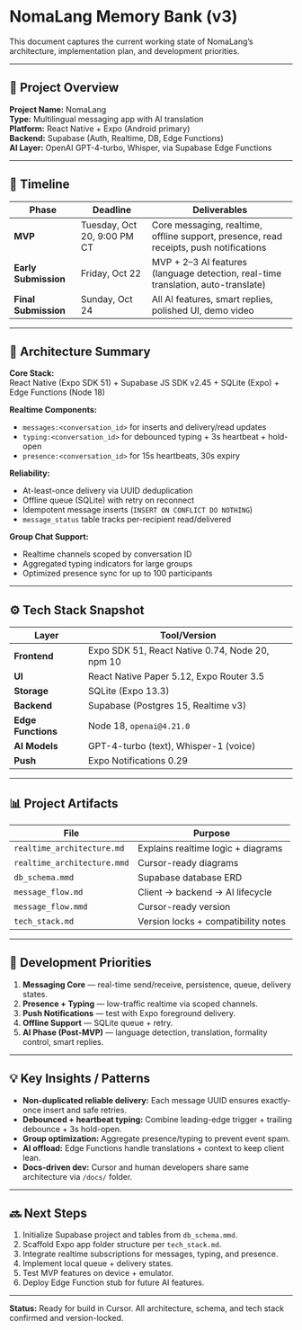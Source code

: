 # NomaLang Memory Bank (v3)

This document captures the current working state of NomaLang’s architecture, implementation plan, and development priorities.

---

## 🧭 Project Overview

**Project Name:** NomaLang  
**Type:** Multilingual messaging app with AI translation  
**Platform:** React Native + Expo (Android primary)  
**Backend:** Supabase (Auth, Realtime, DB, Edge Functions)  
**AI Layer:** OpenAI GPT-4-turbo, Whisper, via Supabase Edge Functions

---

## 📆 Timeline

| Phase | Deadline | Deliverables |
|--------|-----------|--------------|
| **MVP** | Tuesday, Oct 20, 9:00 PM CT | Core messaging, realtime, offline support, presence, read receipts, push notifications |
| **Early Submission** | Friday, Oct 22 | MVP + 2–3 AI features (language detection, real-time translation, auto-translate) |
| **Final Submission** | Sunday, Oct 24 | All AI features, smart replies, polished UI, demo video |

---

## 🧩 Architecture Summary

**Core Stack:**  
React Native (Expo SDK 51) + Supabase JS SDK v2.45 + SQLite (Expo) + Edge Functions (Node 18)

**Realtime Components:**
- `messages:<conversation_id>` for inserts and delivery/read updates  
- `typing:<conversation_id>` for debounced typing + 3s heartbeat + hold-open  
- `presence:<conversation_id>` for 15s heartbeats, 30s expiry

**Reliability:**
- At-least-once delivery via UUID deduplication
- Offline queue (SQLite) with retry on reconnect
- Idempotent message inserts (`INSERT ON CONFLICT DO NOTHING`)
- `message_status` table tracks per-recipient read/delivered

**Group Chat Support:**
- Realtime channels scoped by conversation ID  
- Aggregated typing indicators for large groups  
- Optimized presence sync for up to 100 participants

---

## ⚙️ Tech Stack Snapshot

| Layer | Tool/Version |
|-------|---------------|
| **Frontend** | Expo SDK 51, React Native 0.74, Node 20, npm 10 |
| **UI** | React Native Paper 5.12, Expo Router 3.5 |
| **Storage** | SQLite (Expo 13.3) |
| **Backend** | Supabase (Postgres 15, Realtime v3) |
| **Edge Functions** | Node 18, `openai@4.21.0` |
| **AI Models** | GPT-4-turbo (text), Whisper-1 (voice) |
| **Push** | Expo Notifications 0.29 |

---

## 📊 Project Artifacts

| File | Purpose |
|------|----------|
| `realtime_architecture.md` | Explains realtime logic + diagrams |
| `realtime_architecture.mmd` | Cursor-ready diagrams |
| `db_schema.mmd` | Supabase database ERD |
| `message_flow.md` | Client → backend → AI lifecycle |
| `message_flow.mmd` | Cursor-ready version |
| `tech_stack.md` | Version locks + compatibility notes |

---

## 🧱 Development Priorities

1. **Messaging Core** — real-time send/receive, persistence, queue, delivery states.  
2. **Presence + Typing** — low-traffic realtime via scoped channels.  
3. **Push Notifications** — test with Expo foreground delivery.  
4. **Offline Support** — SQLite queue + retry.  
5. **AI Phase (Post-MVP)** — language detection, translation, formality control, smart replies.

---

## 💡 Key Insights / Patterns

- **Non-duplicated reliable delivery:** Each message UUID ensures exactly-once insert and safe retries.
- **Debounced + heartbeat typing:** Combine leading-edge trigger + trailing debounce + 3s hold-open.
- **Group optimization:** Aggregate presence/typing to prevent event spam.
- **AI offload:** Edge Functions handle translations + context to keep client lean.
- **Docs-driven dev:** Cursor and human developers share same architecture via `/docs/` folder.

---

## 🔜 Next Steps

1. Initialize Supabase project and tables from `db_schema.mmd`.  
2. Scaffold Expo app folder structure per `tech_stack.md`.  
3. Integrate realtime subscriptions for messages, typing, and presence.  
4. Implement local queue + delivery states.  
5. Test MVP features on device + emulator.  
6. Deploy Edge Function stub for future AI features.

---

**Status:** Ready for build in Cursor. All architecture, schema, and tech stack confirmed and version-locked.

